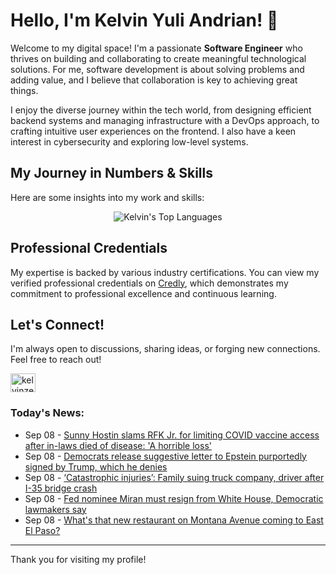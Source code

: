 # Hello, I'm Kelvin Yuli Andrian! 👋

Welcome to my digital space! I'm a passionate **Software Engineer** who thrives on building and collaborating to create meaningful technological solutions. For me, software development is about solving problems and adding value, and I believe that collaboration is key to achieving great things.

I enjoy the diverse journey within the tech world, from designing efficient backend systems and managing infrastructure with a DevOps approach, to crafting intuitive user experiences on the frontend. I also have a keen interest in cybersecurity and exploring low-level systems.

## My Journey in Numbers & Skills

Here are some insights into my work and skills:

<p align="center">
  <img src="https://github-readme-stats.vercel.app/api/top-langs/?username=kelvinzer0&layout=compact&theme=radical" alt="Kelvin's Top Languages" />
</p>

## Professional Credentials

My expertise is backed by various industry certifications. You can view my verified professional credentials on [Credly](https://www.credly.com/users/kelvin-yuli-andrian/badges), which demonstrates my commitment to professional excellence and continuous learning.

## Let's Connect!

I'm always open to discussions, sharing ideas, or forging new connections. Feel free to reach out!

<p align="left">
    <a href="https://linkedin.com/in/kelvinzero" target="blank"><img align="center" src="https://cdn.jsdelivr.net/npm/simple-icons@3.0.1/icons/linkedin.svg" alt="kelvinzero" height="30" width="40" /></a>
</p>

### Today's News:

<!-- feed start -->
- Sep 08 - [Sunny Hostin slams RFK Jr. for limiting COVID vaccine access after in-laws died of disease: 'A horrible loss'](https://www.yahoo.com/entertainment/tv/articles/sunny-hostin-slams-rfk-jr-192209493.html)
- Sep 08 - [Democrats release suggestive letter to Epstein purportedly signed by Trump, which he denies](https://www.yahoo.com/news/articles/democrats-release-suggestive-letter-epstein-191224400.html)
- Sep 08 - [‘Catastrophic injuries’: Family suing truck company, driver after I-35 bridge crash](https://www.yahoo.com/news/articles/catastrophic-injuries-family-suing-truck-174412753.html)
- Sep 08 - [Fed nominee Miran must resign from White House, Democratic lawmakers say](https://www.yahoo.com/news/articles/fed-nominee-miran-must-resign-174200747.html)
- Sep 08 - [What's that new restaurant on Montana Avenue coming to East El Paso?](https://www.yahoo.com/news/articles/whats-restaurant-montana-avenue-coming-163800301.html)
<!-- feed end -->

---

Thank you for visiting my profile!

